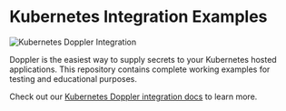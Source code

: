# Kubernetes Integration Examples

![Kubernetes Doppler Integration](https://repository-images.githubusercontent.com/312504996/878e5bd6-01b3-4a2d-bd70-c595122f1f3c)

Doppler is the easiest way to supply secrets to your Kubernetes hosted applications. This repository contains complete working examples for testing and educational purposes.

Check out our [Kubernetes Doppler integration docs](https://docs.doppler.com/docs/kubernetes) to learn more.
